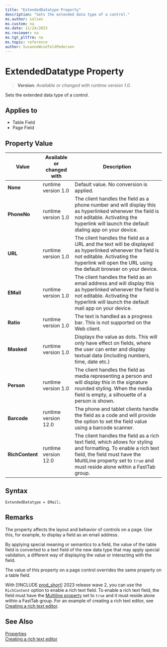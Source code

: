 ```yaml
---
title: "ExtendedDatatype Property"
description: "Sets the extended data type of a control."
ms.author: solsen
ms.custom: na
ms.date: 11/24/2023
ms.reviewer: na
ms.tgt_pltfrm: na
ms.topic: reference
author: SusanneWindfeldPedersen
---
```

[//]: # (START>DO_NOT_EDIT)
[//]: # (IMPORTANT:Do not edit any of the content between here and the END>DO_NOT_EDIT.)
[//]: # (Any modifications should be made in the .xml files in the ModernDev repo.)
# ExtendedDatatype Property
> **Version**: _Available or changed with runtime version 1.0._

Sets the extended data type of a control.

## Applies to
-   Table Field
-   Page Field

## Property Value

|Value|Available or changed with|Description|
|-----------|-----------|---------------------------------------|
|**None**|runtime version 1.0|Default value. No conversion is applied.|
|**PhoneNo**|runtime version 1.0|The client handles the field as a phone number and will display this as hyperlinked whenever the field is not editable. Activating the hyperlink will launch the default dialing app on your device.|
|**URL**|runtime version 1.0|The client handles the field as a URL and the text will be displayed as hyperlinked whenever the field is not editable. Activating the hyperlink will open the URL using the default browser on your device.|
|**EMail**|runtime version 1.0|The client handles the field as an email address and will display this as hyperlinked whenever the field is not editable. Activating the hyperlink will launch the default mail app on your device.|
|**Ratio**|runtime version 1.0|The text is handled as a progress bar. This is not supported on the Web client.|
|**Masked**|runtime version 1.0|Displays the value as dots. This will only have effect on fields, where the user can enter and display textual data (including numbers, time, date etc.)|
|**Person**|runtime version 1.0|The client handles the field as media representing a person and will display this in the signature rounded styling. When the media field is empty, a silhouette of a person is shown.|
|**Barcode**|runtime version 12.0|The phone and tablet clients handle the field as a code and will provide the option to set the field value using a barcode scanner.|
|**RichContent**|runtime version 12.0|The client handles the field as a rich text field, which allows for styling and formatting. To enable a rich text field, the field must have the MultiLine property set to `true` and must reside alone within a FastTab group.|

[//]: # (IMPORTANT: END>DO_NOT_EDIT)


## Syntax

```AL
ExtendedDatatype = EMail;
```
 
## Remarks

The property affects the layout and behavior of controls on a page. Use this, for example, to display a field as an email address.

By applying special meaning or semantics to a field, the value of the table field is converted to a text field of the new data type that may apply special validation, a different way of displaying the value or interacting with the field.

The value of this property on a page control overrides the same property on a table field.

With [!INCLUDE [prod_short](../includes/prod_short.md)] 2023 release wave 2, you can use the `RichContent` option to enable a rich text field. To enable a rich text field, the field must have the [Multiline property](devenv-multiline-property.md) set to `true` and it must reside alone within a FastTab group. For an example of creating a rich text editor, see [Creating a rich text editor](../devenv-richtext-content-controls.md).

## See Also

[Properties](devenv-properties.md)  
[Creating a rich text editor](../devenv-richtext-content-controls.md)
